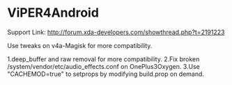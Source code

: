 # ViPER4Android
Support Link: http://forum.xda-developers.com/showthread.php?t=2191223

Use tweaks on v4a-Magisk for more compatibility.

1.deep_buffer and raw removal for more compatibility.
2.Fix broken /system/vendor/etc/audio_effects.conf on OnePlus3Oxygen.
3.Use "CACHEMOD=true" to setprops by modifying build.prop on demand.
